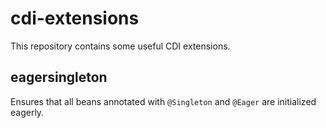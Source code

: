 cdi-extensions
==============

This repository contains some useful CDI extensions.


## eagersingleton ##

Ensures that all beans annotated with `@Singleton` and `@Eager` are initialized eagerly.